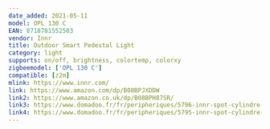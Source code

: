 ```yaml
---
date_added: 2021-05-11
model: OPL 130 C
EAN: 8718781552503
vendor: Innr
title: Outdoor Smart Pedestal Light
category: light
supports: on/off, brightness, colortemp, colorxy
zigbeemodel: ['OPL 130 C']
compatible: [z2m]
mlink: https://www.innr.com/
link: https://www.amazon.com/dp/B08BPJXDDW
link2: https://www.amazon.co.uk/dp/B08BPH87SR/
link3: https://www.domadoo.fr/fr/peripheriques/5796-innr-spot-cylindre-led-connecte-zigbee-additionnel-pour-jardin-8718781552787.html
link4: https://www.domadoo.fr/fr/peripheriques/5795-innr-spot-cylindre-led-connecte-zigbee-pour-jardin-pack-de-3-8718781552770.html
---
```

